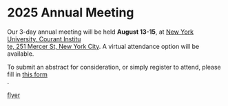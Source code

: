 # 2025 Annual Meeting

Our 3-day annual meeting will be held **August 13-15**, at [New York University, Courant Institu\
te, 251 Mercer St, New York City](https://cims.nyu.edu/dynamic/about/directions/). A virtual attendance option will be available.

To submit an abstract for consideration, or simply register to attend, please fill in [this form\
](https://tinyurl.com/CPT2025registration).

[flyer](/_static/CPT-AnnMtg2025-flyer.png)

